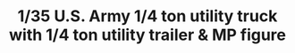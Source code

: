 ---
layout: product
title: "1/35 U.S. Army 1/4 ton utility truck with 1/4 ton utility trailer &  MP figure"
price: "3200" 
desc: "Maketa"
img_path: "/assets/img/TAKO2126.jpg"
brand: "N/A"
available: true
special_offer: false
new: false
soon: false
cat: "010000"
subcat: "010200"
subsubcat: "0N/A"
sifra: "TAKO2126"
popular: false
---